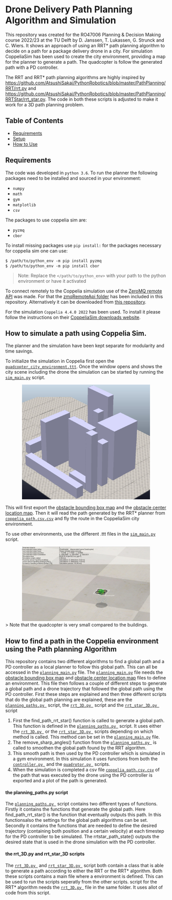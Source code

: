 # Drone Delivery Path Planning Algorithm and Simulation

This repository was created for the RO47006 Planning & Decision Making course 2022/23 at the TU Delft by D. Janssen, T. Lukassen, G. Strunck and C. Wiers. It shows an approach of using an RRT* path planning algorithm to decide on a path for a package delivery drone in a city. For simulation CoppeliaSim has been used to create the city environment, providing a map for the planner to generate a path. The quadcopter is follow the generated path with a PD controller.

The RRT and RRT* path planning algorithms are highly inspired by https://github.com/AtsushiSakai/PythonRobotics/blob/master/PathPlanning/RRT/rrt.py and https://github.com/AtsushiSakai/PythonRobotics/blob/master/PathPlanning/RRTStar/rrt_star.py. The code in both these scripts is adjusted to make it work for a 3D path planning problem. 

## Table of Contents

- [Requirements](#requirements)
- [Setup](#setup)
- [How to Use](#howto)

## Requirements

The code was developed in ```python 3.6```.
To run the planner the following packages need to be installed and sourced in your environment:

- ```numpy```
- ```math```
- ```gym```
- ```matplotlib```
- ```csv```

The packages to use coppelia sim are:
- ```pyzmq```
- ```cbor```

To install missing packages use ```pip install:```
for the packages necessary for coppelia sim one can use:
```
$ /path/to/python_env -m pip install pyzmq
$ /path/to/python_env -m pip install cbor
```
> Note: Replace the `</path/to/python_env>` with your path to the python environment or have it activated

To connect remotely to the Coppelia simulation use of the [ZeroMQ remote API](https://github.com/CoppeliaRobotics/zmqRemoteApi) was made. For that the [zmqRemoteApi folder](/zmqRemoteApi/) has been included in this repository. Alternatively it can be downloaded from [this repository](https://github.com/CoppeliaRobotics/zmqRemoteApi/tree/master/clients/python).

For the simulation ```Coppelia 4.4.0 2022``` has been used. To install it please follow the instructions on their [CoppeliaSim downloads website](https://www.coppeliarobotics.com/downloads).


## How to simulate a path using Coppelia Sim.

The planner and the simulation have been kept separate for modularity and time savings. 

To initialize the simulation in Coppelia first open the [```quadcopter_city_environment.ttt```](/quadcopter_city_environment.ttt). Once the window opens and shows the city scene including the drone the simulation can be started by running the [```sim_main.py```](/my_main.py) script. 

<center>
<img src="Images/city_environment.JPG" width="400" />
</center>

This will first export the [obstacle bounding box map](/bboxes_objects.csv) and the [obstacle center location map](/center_positions_objects.csv). Then it will read the path generated by the RRT* planner from [```coppelia_path.csv.csv```](/coppelia_path.csv.csv) and fly the route in the CoppeliaSim city environment.

To use other environments, use the different .ttt files in the [```sim_main.py```](/my_main.py) script.

<center>
<img src="Images/quad_image.JPG" width="400" />
</center>
> Note that the quadcopter is very small compared to the buildings.


## How to find a path in the Coppelia environment using the Path planning Algorithm
This repository contains two different algorithms to find a global path and a PD controller as a local planner to follow this global path.
This can all be accessed in the [```planning_main.py```](/planning_main.py) file. The [```planning_main.py```](/planning_main.py) file needs the  [obstacle bounding box map](/bboxes_objects.csv) and [obstacle center location map](/center_positions_objects.csv) files to define an environment. This file then follows a couple of different steps to generate a global path and a drone trajectory that followed the global path using the PD controller. First these steps are explained and then three different scripts that do the global path planning are explained, these are the [```planning_paths.py ```](/planning_paths.py ) script, the [```rrt_3D.py ```](/rrt_3D.py ) script and the [```rrt_star_3D.py ```](/rrt_star_3D.py ) script

1. First the find_path_rrt_star() function is called to generate a global path. This function is defined in the [```planning_paths.py ```](/planning_paths.py ) script. It uses either the [```rrt_3D.py ```](/rrt_3D.py ) or the [```rrt_star_3D.py ```](/rrt_star_3D.py ) scripts depending on which method is called. This method can be set in the [```planning_main.py```](/planning_main.py) file.
2. The remove_sharp_angles() function from the [```planning_paths.py ```](/planning_paths.py) is called to smoothen the global path found by the RRT algorithm.
3. This smooth path is then used by the PD controller which is simulated in a gym environment. In this simulation it uses functions from both the  [```controller.py ```](/controller.py) and the [```quadrotor.py ```](/quadrotor.py) scripts. 
4. When the simulation is completed a csv file [```coppelia_path.csv.csv```](/coppelia_path.csv) of the path that was executed by the drone using the PD controller is exported and a plot of the path is generated. 

#### the planning_paths.py script
The [```planning_paths.py ```](/planning_paths.py) script contains two different types of functions. Firstly it contains the functions that generate the global path. Here find_path_rrt_star() is the function that eventually outputs this path. In this functionsalso the settings for the global path algorithms can be set. Secondly it contains the functions that are needed to define the desired trajectory (containing both position and a certain velocity) at each timestep for the PD controller to be simulated. The rrtstar_path_state() outputs the desired state that is used in the drone simulation with the PD controller.

#### the rrt_3D.py and rrt_star_3D scripts
The [```rrt_3D.py ```](/rrt_3D.py ) and  [```rrt_star_3D.py ```](/rrt_star_3D.py ) script both contain a class that is able to generate a path according to either the RRT or the RRT* algorithm. Both these scripts contains a main file where a environment is defined. This can be used to run the scripts seperatly from the other scripts. script for the RRT* algorithm needs the [```rrt_3D.py ```](/rrt_3D.py ) file in the same folder. It uses allot of code from this script. 
